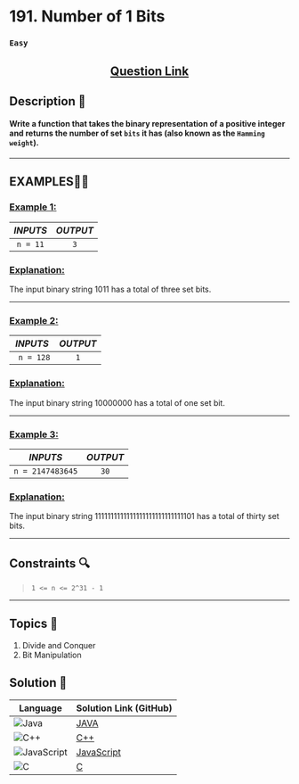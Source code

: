 # 191. Number of 1 Bits

### `Easy`


<h2 align="center">
<a href="https://leetcode.com/problems/number-of-1-bits/description/"><strong>Question Link</strong></a>
</h2>


## Description 📑

#### Write a function that takes the binary representation of a positive integer and returns the number of set `bits` it has (also known as the `Hamming weight`).

---

## **EXAMPLES**💫✨ </br>

<h3>

<ins>**Example 1**:</ins> </br>


| _INPUTS_ | _OUTPUT_ |
| :-----------: | :-----------: |
| `n = 11` | `3` |

</h3>

<h3>
<ins>Explanation:</ins>
</h3>

The input binary string 1011 has a total of three set bits.

____
<h3>

<ins>**Example 2**:</ins> </br>

| _INPUTS_ | _OUTPUT_ |
| :-----------: | :-----------: |
| ` n = 128` | `1` |

</h3>

<h3>
<ins>Explanation:</ins>
</h3>

The input binary string 10000000 has a total of one set bit.

___

<h3>

<ins>**Example 3**:</ins> </br>

| _INPUTS_ | _OUTPUT_ |
| :-----------: | :-----------: |
| `n = 2147483645` | `30` |

</h3>

<h3>
<ins>Explanation:</ins>
</h3>

The input binary string 1111111111111111111111111111101 has a total of thirty set bits.

___

## Constraints 🔍

> `1 <= n <= 2^31 - 1`

___

## Topics 📝

1. Divide and Conquer
2. Bit Manipulation


## Solution 📃

|  Language   |  Solution Link (GitHub) |
| ------------- | ------------- |
|  ![Java](https://img.shields.io/badge/java-%23ED8B00.svg?style=flat&logo=openjdk&logoColor=white)  | [JAVA](https://github.com/Purnima47/Leetcode-Solutions/blob/main/%F0%9F%9F%A2%20Easy/191%20-%20Number%20of%201%20Bits/_191Numberof1Bits.java) |
|  ![C++](https://img.shields.io/badge/c++-%2300599C.svg?style=plastic&logo=c%2B%2B&logoColor=white)  | [C++](https://github.com/Purnima47/Leetcode-Solutions/blob/main/%F0%9F%9F%A2%20Easy/191%20-%20Number%20of%201%20Bits/_191Numberof1Bits.cpp)  |
|  ![JavaScript](https://img.shields.io/badge/javascript-%23323330.svg?style=flat&logo=javascript&logoColor=%23F7DF1E)  | [JavaScript](https://github.com/Purnima47/Leetcode-Solutions/blob/main/%F0%9F%9F%A2%20Easy/191%20-%20Number%20of%201%20Bits/_191Numberof1Bits.js) |
|![C](https://img.shields.io/badge/c-%2300599C.svg?style=plastic&logo=c&logoColor=white)| [C](https://github.com/Purnima47/Leetcode-Solutions/blob/main/%F0%9F%9F%A2%20Easy/191%20-%20Number%20of%201%20Bits/_191NumberofBits.c) |
